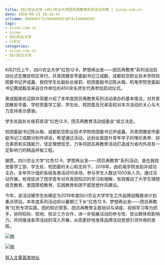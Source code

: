 ```yaml
---
title: 四川农业大学->四川农业大学团员再教育系列活动开幕 | sicau.com.cn
date: 2019-06-21 18:43:41
urlname: 866b86f72c94e9d9611bf4cfa8494492
tags: 
- sicau.com.cn
- sicau
- 四川农业大学
- 川农大
categories:
- sicau.com.cn
- 四川农业大学
---
```



6月21日上午，四川农业大学“红色12·9，梦想再出发——团员再教育”系列活动启动仪式在雅安校区举行。共青团雅安市委副书记江成鹏、成都航空职业技术学院校团委书记尹成鑫、我校学生处副处长侯莉、校团委副书记陈从楷、机电学院党委副书记黄成毅及来自合作单位的450余名师生代表参加启动仪式。

黄成毅致欢迎辞并简要介绍了本年度团员再教育系列活动承办的基本情况，对共青团雅安市委、学校党委学工部、学生处、校团委及兄弟高校对本次活动的关心与大力支持表示感谢。

学生处副处长侯莉宣读“红色12.9，团员再教育活动组委会”成立决定。

校团委副书记陈从楷、成都航空职业技术学院校团委书记尹成鑫、共青团雅安市委副书记江成鹏分别作讲话，希望通过活动，达到全面提升青年学子的理论素养、综合素质和实践能力，坚定理想信念，力争将团员再教育活动打造成为省内外具有一定影响力的精品样板工程。

据悉，四川农业大学“红色12·9，梦想再出发——团员再教育”系列活动，是在我校党委学工部、学生处、校团委的关心和支持下，2018年，由机电学院发起并成功主办，全年共计组织各级各类活动10余场，参与学生人数达1000余人次。通过活动开展，有效促进了团学青年对共青团知识的学习和理解，有效推动了大学生理想信念教育、爱国荣校教育、实践教育和团干部思想作风建设。

今年，该活动被学生处确定为2019年度四川农业大学学生工作品牌战略推进计划重点项目。本年度系列活动将以暑期三下乡“红色12.9，梦想再出发——团员再教育”红色专项实践、团的知识竞答、团员再教育主题培训与讲座、视频学习等为抓手，协同校际、校地、校企三方合作，进一步拓展活动的参与性、受众群体和影响力，共同推进各项活动的深入开展，从而更好地发挥品牌活动思想引领作用的发挥。



![图](https://news.sicau.edu.cn/__local/3/3D/25/81FA684B68F7519B8FAD162636A_AA900C4C_A638.jpg)

![图](https://news.sicau.edu.cn/__local/1/27/A1/E7F50DD104D6419072A460F8A9F_8C39A68C_28D449.jpg)

[转入文章首发地址](https://news.sicau.edu.cn/info/1078/52233.htm)